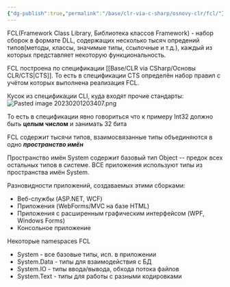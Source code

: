 ```yaml
---
{"dg-publish":true,"permalink":"/base/clr-via-c-sharp/osnovy-clr/fcl/"}
---
```



FCL(Framework Class Library, Библиотека классов Framework) - набор сборок в формате DLL, содержащих несколько тысяч опредений типов(методы, классы, значимые типы, ссылочные и т.д.), каждый из которых представляет некоторую функциональность. 

FCL построена по спецификации [[Base/CLR via CSharp/Основы CLR/CTS\|CTS]].  То есть в спецификации CTS определён набор правил с учётом которых выполнена реализация FCL.

Кусок из спецификации CLI, куда входят прочие стандарты:
![Pasted image 20230201203407.png](/img/user/Files/Image/Pasted%20image%2020230201203407.png)

То есть в спецификации явно говориться что к примеру Int32 должно быть **целым числом** и занимать 32 бита

FCL содержит тысячи типов, взаимосвязанные типы объединяются в одно _**пространство имён**_

Пространство имён System содержит базовый тип Object -- предок всех остальных типов в системе. ВСЕ приложения используют типы из пространства имён System.

Разновидности приложений, создаваемых этими сборками:

-   Веб-службы (ASP.NET, WCF)
-   Приложения (WebForms/MVC на базе HTML)
-   Приложения с расширенным графическим интерфейсом (WPF, Windows Forms)
-   Консольное приложение

Некоторые namespaces FCL

-   System - все базовые типы, исп. в приложении
-   System.Data - типы для взаимодействия с БД
-   System.IO - типы ввода/вывода, обхода потока файлов
-   System.Text - типы для работы с разными кодировками